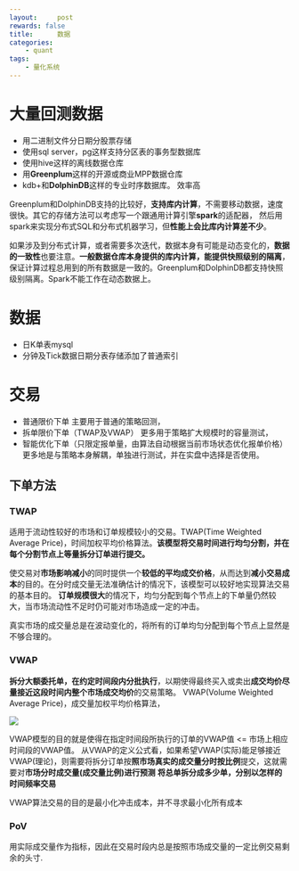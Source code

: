 ```yaml
---
layout:     post
rewards: false
title:      数据
categories:
    - quant
tags:
    - 量化系统
---
```


# 大量回测数据
- 用二进制文件分日期分股票存储
- 使用sql server，pg这样支持分区表的事务型数据库
- 使用hive这样的离线数据仓库
- 用**Greenplum**这样的开源或商业MPP数据仓库
- kdb+和**DolphinDB**这样的专业时序数据库。 效率高

Greenplum和DolphinDB支持的比较好，**支持库内计算**，不需要移动数据，速度很快。其它的存储方法可以考虑写一个跟通用计算引擎**spark**的适配器，
然后用spark来实现分布式SQL和分布式机器学习，但**性能上会比库内计算差不少**。

如果涉及到分布式计算，或者需要多次迭代，数据本身有可能是动态变化的，**数据的一致性**也要注意。**一般数据仓库本身提供的库内计算，能提供快照级别的隔离**，
保证计算过程总用到的所有数据是一致的。Greenplum和DolphinDB都支持快照级别隔离。Spark不能工作在动态数据上。


# 数据

- 日K单表mysql
- 分钟及Tick数据日期分表存储添加了普通索引

# 交易

- 普通限价下单 主要用于普通的策略回测，
- 拆单限价下单（TWAP及VWAP） 更多用于策略扩大规模时的容量测试，
- 智能优化下单（只限定报单量，由算法自动根据当前市场状态优化报单价格）更多地是与策略本身解耦，单独进行测试，并在实盘中选择是否使用。

## 下单方法
### TWAP

适用于流动性较好的市场和订单规模较小的交易。TWAP(Time Weighted Average Price)，时间加权平均价格算法。**该模型将交易时间进行均匀分割，并在每个分割节点上等量拆分订单进行提交。**


使交易对**市场影响减小**的同时提供一个**较低的平均成交价格**，从而达到**减小交易成本**的目的。在分时成交量无法准确估计的情况下，该模型可以较好地实现算法交易的基本目的。
**订单规模很大**的情况下，均匀分配到每个节点上的下单量仍然较大，当市场流动性不足时仍可能对市场造成一定的冲击。

真实市场的成交量总是在波动变化的，将所有的订单均匀分配到每个节点上显然是不够合理的。

### VWAP

**拆分大额委托单，在约定时间段内分批执行**，以期使得最终买入或卖出**成交均价尽量接近这段时间内整个市场成交均价**的交易策略。
VWAP(Volume Weighted Average Price)，成交量加权平均价格算法，

![](https://ws4.sinaimg.cn/large/006tKfTcly1g1ptaxezufj31hc04yjra.jpg)

VWAP模型的目的就是使得在指定时间段所执行的订单的VWAP值 <= 市场上相应时间段的VWAP值。
从VWAP的定义公式看，如果希望VWAP(实际)能足够接近VWAP(理论)，则需要将拆分订单按**照市场真实的成交量分时按比例**提交，这就需要对**市场分时成交量(成交量比例)进行预测**
**将总单拆分成多少单，分别以怎样的时间频率交易**

VWAP算法交易的目的是最小化冲击成本，并不寻求最小化所有成本

### PoV

用实际成交量作为指标，因此在交易时段内总是按照市场成交量的一定比例交易剩余的头寸.


